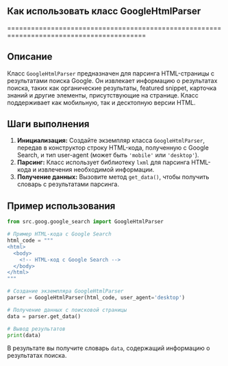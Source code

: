 ## Как использовать класс GoogleHtmlParser
=========================================================================================

Описание
-------------------------
Класс `GoogleHtmlParser` предназначен для парсинга HTML-страницы с результатами поиска Google. Он извлекает информацию о результатах поиска, таких как органические результаты, featured snippet, карточка знаний и другие элементы, присутствующие на странице. Класс поддерживает как мобильную, так и десктопную версии HTML.

Шаги выполнения
-------------------------
1. **Инициализация:** Создайте экземпляр класса `GoogleHtmlParser`, передав в конструктор строку HTML-кода, полученную с Google Search, и тип user-agent (может быть `'mobile'` или `'desktop'`).
2. **Парсинг:** Класс использует библиотеку `lxml` для парсинга HTML-кода и извлечения необходимой информации.
3. **Получение данных:** Вызовите метод `get_data()`, чтобы получить словарь с результатами парсинга. 

Пример использования
-------------------------

```python
from src.goog.google_search import GoogleHtmlParser

# Пример HTML-кода с Google Search
html_code = """
<html>
  <body>
    <!-- HTML-код с Google Search -->
  </body>
</html>
"""

# Создание экземпляра GoogleHtmlParser
parser = GoogleHtmlParser(html_code, user_agent='desktop')

# Получение данных с поисковой страницы
data = parser.get_data()

# Вывод результатов
print(data)
```

В результате вы получите словарь `data`, содержащий информацию о результатах поиска.